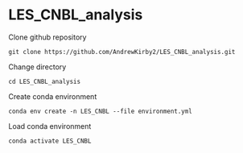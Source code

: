 # LES_CNBL_analysis
Clone github repository
```
git clone https://github.com/AndrewKirby2/LES_CNBL_analysis.git
```
Change directory
```
cd LES_CNBL_analysis
```
Create conda environment
```
conda env create -n LES_CNBL --file environment.yml
```
Load conda environment
```
conda activate LES_CNBL
```
